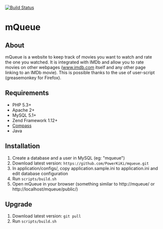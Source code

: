 [![Build Status](https://secure.travis-ci.org/PowerKiKi/mqueue.png?branch=master)](http://travis-ci.org/PowerKiKi/mqueue)

# mQueue

## About

mQueue is a website to keep track of movies you want to watch and rate the one you watched. It is integrated
with IMDb and allow you to rate movies on other webpages (www.imdb.com itself and any other page linking to 
an IMDb movie). This is possible thanks to the use of user-script (greasemonkey for Firefox).

## Requirements

* PHP 5.3+
* Apache 2+
* MySQL 5.1+
* Zend Framework 1.12+
* [Compass](http://compass-style.org/)
* Java

## Installation

1. Create a database and a user in MySQL (eg: "mqueue")
2. Download latest version: ``https://github.com/PowerKiKi/mqueue.git``
3. In application/configs/, copy application.sample.ini to application.ini and edit database configuration
4. Run ``scripts/build.sh``
5. Open mQueue in your browser (something similar to http://mqueue/ or http://localhost/mqueue/public/)

## Upgrade

1. Download latest version: ``git pull``
2. Run ``scripts/build.sh``
